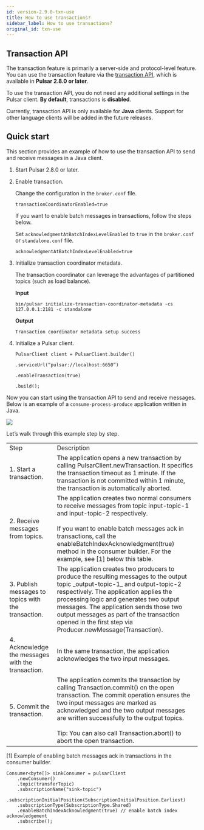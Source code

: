 ```yaml
---
id: version-2.9.0-txn-use
title: How to use transactions?
sidebar_label: How to use transactions?
original_id: txn-use
---
```


## Transaction API

The transaction feature is primarily a server-side and protocol-level feature. You can use the transaction feature via the [transaction API](https://pulsar.apache.org/api/admin/), which is available in **Pulsar 2.8.0 or later**. 

To use the transaction API, you do not need any additional settings in the Pulsar client. **By default**, transactions is **disabled**. 

Currently, transaction API is only available for **Java** clients. Support for other language clients will be added in the future releases.

## Quick start

This section provides an example of how to use the transaction API to send and receive messages in a Java client. 

1. Start Pulsar 2.8.0 or later. 

2. Enable transaction. 

    Change the configuration in the `broker.conf` file.

    ```
    transactionCoordinatorEnabled=true
    ```

    If you want to enable batch messages in transactions, follow the steps below.

    Set `acknowledgmentAtBatchIndexLevelEnabled` to `true` in the `broker.conf` or `standalone.conf` file.

      ```
      acknowledgmentAtBatchIndexLevelEnabled=true
      ```

3. Initialize transaction coordinator metadata.

    The transaction coordinator can leverage the advantages of partitioned topics (such as load balance).

    **Input**

    ```
    bin/pulsar initialize-transaction-coordinator-metadata -cs 127.0.0.1:2181 -c standalone
    ```

    **Output**

    ```
    Transaction coordinator metadata setup success
    ```

4. Initialize a Pulsar client.

    ```
    PulsarClient client = PulsarClient.builder()

    .serviceUrl(“pulsar://localhost:6650”)

    .enableTransaction(true)

    .build();
    ```

Now you can start using the transaction API to send and receive messages. Below is an example of a `consume-process-produce` application written in Java.

![](assets/txn-9.png)

Let’s walk through this example step by step.

<table>
  <tr>
   <td>Step
   </td>
   <td>Description
   </td>
  </tr>
  <tr>
   <td>1. Start a transaction.
   </td>
   <td>The application opens a new transaction by calling PulsarClient.newTransaction. It specifics the transaction timeout as 1 minute. If the transaction is not committed within 1 minute, the transaction is automatically aborted.
   </td>
  </tr>
  <tr>
   <td>2. Receive messages from topics.
   </td>
   <td>The application creates two normal consumers to receive messages from topic input-topic-1 and input-topic-2 respectively.<br><br>If you want to enable batch messages ack in transactions, call the enableBatchIndexAcknowledgment(true) method in the consumer builder. For the example, see [1] below this table.
   </td>
  </tr>
  <tr>
   <td>3. Publish messages to topics with the transaction.
   </td>
   <td>The application creates two producers to produce the resulting messages to the output topic _output-topic-1_ and output-topic-2 respectively. The application applies the processing logic and generates two output messages. The application sends those two output messages as part of the transaction opened in the first step via Producer.newMessage(Transaction).
   </td>
  </tr>
  <tr>
   <td>4. Acknowledge the messages with the transaction.
   </td>
   <td>In the same transaction, the application acknowledges the two input messages.
   </td>
  </tr>
  <tr>
   <td>5. Commit the transaction.
   </td>
   <td>The application commits the transaction by calling Transaction.commit() on the open transaction. The commit operation ensures the two input messages are marked as acknowledged and the two output messages are written successfully to the output topics. 
   <br><br>Tip: You can also call Transaction.abort() to abort the open transaction.
   </td>
  </tr>
</table>

[1] Example of enabling batch messages ack in transactions in the consumer builder.

```
Consumer<byte[]> sinkConsumer = pulsarClient
    .newConsumer()
    .topic(transferTopic)
    .subscriptionName("sink-topic")

.subscriptionInitialPosition(SubscriptionInitialPosition.Earliest)
    .subscriptionType(SubscriptionType.Shared)
    .enableBatchIndexAcknowledgment(true) // enable batch index acknowledgement
    .subscribe();
```

